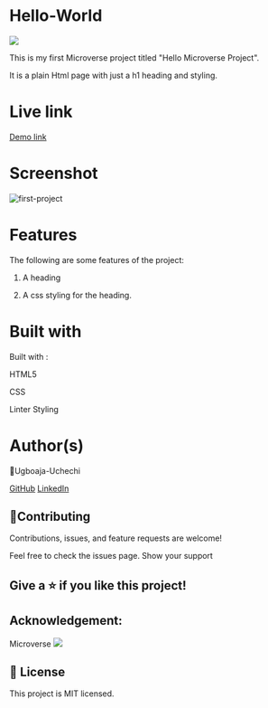 # Hello-World

![](https://img.shields.io/badge/Microverse-blueviolet)

This is my first Microverse project titled "Hello Microverse Project".

It is a plain Html page with just a h1 heading and styling.

# Live link
[Demo link](https://ugboaja-uchechi.github.io/Hello-World/)

# Screenshot

![first-project](https://user-images.githubusercontent.com/74814780/129541201-a45ef7c7-c467-45e1-bd24-e04f0cd94007.png)

# Features

The following are some features of the project:

1. A heading

2. A css styling for the heading.

# Built with

Built with :

HTML5

CSS

Linter Styling

# Author(s)

👤Ugboaja-Uchechi

[GitHub](https://github.com/Ugboaja-Uchechi)
[LinkedIn](https://www.linkedin.com/in/stephanie-ugboaja-930a2a216/)

## 🤝Contributing

Contributions, issues, and feature requests are welcome!

Feel free to check the issues page. Show your support

## Give a ⭐️ if you like this project!

## Acknowledgement:

Microverse ![](https://img.shields.io/badge/Microverse-blueviolet)

## 📝 License

This project is MIT licensed.
